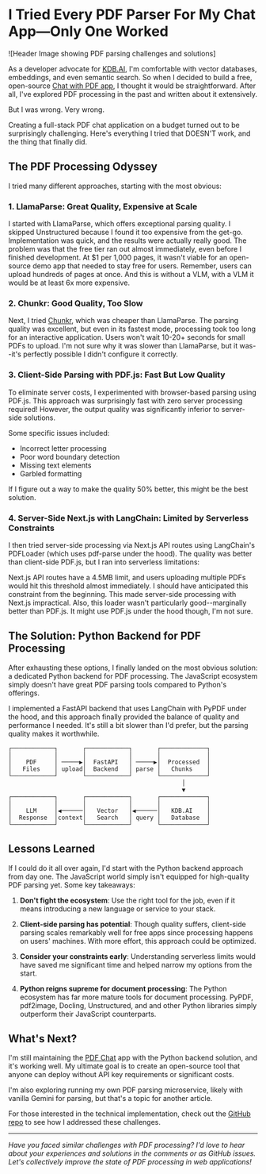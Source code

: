 # I Tried Every PDF Parser For My Chat App—Only One Worked

![Header Image showing PDF parsing challenges and solutions]

As a developer advocate for [KDB.AI](https://kdb.ai), I'm comfortable with vector databases, embeddings, and even semantic search. So when I decided to build a free, open-source [Chat with PDF app](https://pdfgpt.dev), I thought it would be straightforward. After all, I've explored PDF processing in the past and written about it extensively.

But I was wrong. Very wrong.

Creating a full-stack PDF chat application on a budget turned out to be surprisingly challenging. Here's everything I tried  that DOESN'T work, and the thing that finally did.

## The PDF Processing Odyssey

I tried many different approaches, starting with the most obvious:

### 1. LlamaParse: Great Quality, Expensive at Scale

I started with LlamaParse, which offers exceptional parsing quality. I skipped Unstructured because I found it too expensive from the get-go. Implementation was quick, and the results were actually really good. The problem was that the free tier ran out almost immediately, even before I finished development. At $1 per 1,000 pages, it wasn't viable for an open-source demo app that needed to stay free for users. Remember, users can upload hundreds of pages at once. And this is without a VLM, with a VLM it would be at least 6x more expensive.

### 2. Chunkr: Good Quality, Too Slow

Next, I tried [Chunkr](https://github.com/chroma-core/chunkr), which was cheaper than LlamaParse. The parsing quality was excellent, but even in its fastest mode, processing took too long for an interactive application. Users won't wait 10-20+ seconds for small PDFs to upload. I'm not sure why it was slower than LlamaParse, but it was--it's perfectly possible I didn't configure it correctly.

### 3. Client-Side Parsing with PDF.js: Fast But Low Quality

To eliminate server costs, I experimented with browser-based parsing using PDF.js. This approach was surprisingly fast with zero server processing required! However, the output quality was significantly inferior to server-side solutions.

Some specific issues included:
- Incorrect letter processing
- Poor word boundary detection
- Missing text elements
- Garbled formatting

If I figure out a way to make the quality 50% better, this might be the best solution.

### 4. Server-Side Next.js with LangChain: Limited by Serverless Constraints

I then tried server-side processing via Next.js API routes using LangChain's PDFLoader (which uses pdf-parse under the hood). The quality was better than client-side PDF.js, but I ran into serverless limitations:

Next.js API routes have a 4.5MB limit, and users uploading multiple PDFs would hit this threshold almost immediately. I should have anticipated this constraint from the beginning. This made server-side processing with Next.js impractical. Also, this loader wasn't particularly good--marginally better than PDF.js. It might use PDF.js under the hood though, I'm not sure.

## The Solution: Python Backend for PDF Processing

After exhausting these options, I finally landed on the most obvious solution: a dedicated Python backend for PDF processing. The JavaScript ecosystem simply doesn't have great PDF parsing tools compared to Python's offerings.

I implemented a FastAPI backend that uses LangChain with PyPDF under the hood, and this approach finally provided the balance of quality and performance I needed. It's still a bit slower than I'd prefer, but the parsing quality makes it worthwhile.

```
┌────────────┐       ┌────────────┐       ┌─────────────┐
│            │       │            │       │             │
│    PDF     │ ─────▶│  FastAPI   │ ─────▶│  Processed  │
│   Files    │ upload│  Backend   │ parse │   Chunks    │
└────────────┘       └────────────┘       └─────────────┘
                                                 │
                                                 ▼
┌────────────┐       ┌────────────┐       ┌─────────────┐
│            │       │            │       │             │
│    LLM     │◀──────│   Vector   │◀──────│   KDB.AI    │
│  Response  │context│   Search   │ query │   Database  │
└────────────┘       └────────────┘       └─────────────┘
```

## Lessons Learned

If I could do it all over again, I'd start with the Python backend approach from day one. The JavaScript world simply isn't equipped for high-quality PDF parsing yet. Some key takeaways:

1. **Don't fight the ecosystem**: Use the right tool for the job, even if it means introducing a new language or service to your stack.

2. **Client-side parsing has potential**: Though quality suffers, client-side parsing scales remarkably well for free apps since processing happens on users' machines. With more effort, this approach could be optimized.

3. **Consider your constraints early**: Understanding serverless limits would have saved me significant time and helped narrow my options from the start.

4. **Python reigns supreme for document processing**: The Python ecosystem has far more mature tools for document processing. PyPDF, pdf2image, Docling, Unstructured, and and other Python libraries simply outperform their JavaScript counterparts.

## What's Next?

I'm still maintaining the [PDF Chat](https://pdfgpt.dev) app with the Python backend solution, and it's working well. My ultimate goal is to create an open-source tool that anyone can deploy without API key requirements or significant costs.

I'm also exploring running my own PDF parsing microservice, likely with vanilla Gemini for parsing, but that's a topic for another article.

For those interested in the technical implementation, check out the [GitHub repo](https://github.com/mrmps/pdfchatbot) to see how I addressed these challenges.

---

*Have you faced similar challenges with PDF processing? I'd love to hear about your experiences and solutions in the comments or as GitHub issues. Let's collectively improve the state of PDF processing in web applications!*